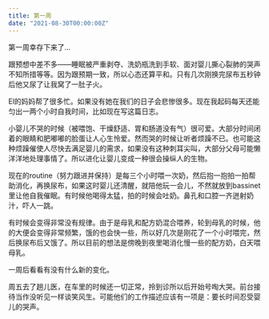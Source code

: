 ```yaml
---
title: 第一周
date: "2021-08-30T00:00:00Z"
---
```


第一周幸存下来了...

跟预想中差不多——睡眠被严重剥夺、洗奶瓶洗到手软、面对婴儿撕心裂肺的哭声不知所措等等。因为跟预期一致，所以心态还算平和。只有几次刚换完尿布五秒钟后他又尿了让我窝了一肚子火。

El的妈妈帮了很多忙。如果没有她在我们的日子会悲惨很多。现在我起码每天还能匀出一两个小时自我时间，比如现在写这篇日志。

小婴儿不哭的时候（被喂饱、干燥舒适、胃和肠道没有气）很可爱。大部分时间闭着的眼睛和肥嘟嘟的脸蛋让人心生怜爱。然而哭的时候让听者烦躁不已。也可能这种烦躁催使人尽快去满足婴儿的需求，如果没有这种刺耳尖叫，大部分父母可能懒洋洋地处理事情了。所以进化让婴儿变成一种很会操纵人的生物。

现在的routine（努力跟进并保持）是每三个小时喂一次奶，然后抱一抱拍一拍帮助消化，再换尿布，如果这时婴儿还清醒，就陪他玩一会儿，不然就放到bassinet里让他自我催眠。有时候他喝得太猛，拍的时候会吐奶。鼻孔和口腔一齐迸射奶汁，吓人一跳。

有时候会变得非常没有规律。由于是母乳和配方奶混合喂养，轮到母乳的时候，他的大便会变得非常频繁，饿的也会快一些，所以好几次是刚花了一个小时喂完，然后换尿布后又饿了。所以目前的想法是傍晚到夜里喝消化慢一些的配方奶，白天喂母乳。

一周后看看有没有什么新的变化。

周五去了趟儿医，在车里的时候还一切正常，拎到诊所以后开始号啕大哭。前台接待当作没听见一样谈笑风生。可能他们的工作描述应该有一项是：要长时间忍受婴儿的哭声。